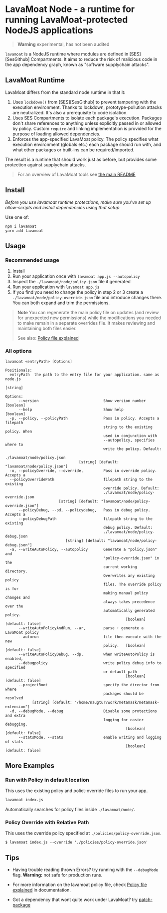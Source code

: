 # LavaMoat Node - a runtime for running LavaMoat-protected NodeJS applications

> **Warning**
> experimental, has not been audited

`lavamoat` is a NodeJS runtime where modules are defined in [SES][SesGithub] Compartments. It aims to reduce the risk of malicious code in the app dependency graph, known as "software supplychain attacks".

## LavaMoat Runtime 

LavaMoat differs from the standard node runtime in that it:

1. Uses `lockdown()` from [SES][SesGithub] to prevent tampering with the execution environment.
   Thanks to lockdown, prototype-pollution attacks are neutralized. It's also a prerequisite to code isolation. 
2. Uses SES Compartments to isolate each package's execution.
   Packages don't share references to anything unless explicitly passed in or allowed by policy. Custom `require` and linking implementation is provided for the purpose of loading allowed dependencies.
3. Enforces the app-specified LavaMoat policy.
   The policy specifies what execution environment (globals etc.) each package should run with, and what other packages or built-ins can be required/imported.

The result is a runtime that should work just as before, but provides some protection against supplychain attacks.

> For an overview of LavaMoat tools see [the main README](https://github.com/LavaMoat/LavaMoat/tree/main/README.md)


## Install

*Before you use lavamoat runtime protections, make sure you've set up allow-scripts and install dependencies using that setup.*

Use one of:
```
npm i lavamoat
yarn add lavamoat
```

## Usage

### Recommended usage

1. Install 
2. Run your application once with `lavamoat app.js --autopolicy` 
3. Inspect the `./lavamoat/node/policy.json` file it generated
4. Run your application with `lavamoat app.js`
5. If you find you need to change the policy in step 2 or 3 create a `./lavamoat/node/policy-override.json` file and introduce changes there. You can both expand and trim the permissions.

> **Note** 
> You can regenerate the main policy file on updates (and review for unexpected new permissions) while the modifications you needed to make remain in a separate overrides file. It makes reviewing and maintaining both files easier. 
>  
> See also: [Policy file explained](https://github.com/LavaMoat/LavaMoat/tree/main/docs/policy.md)

### All options

```
lavamoat <entryPath> [Options]

Positionals:
  entryPath  the path to the entry file for your application. same as node.js
                                                                        [string]

Options:
      --version                             Show version number        [boolean]
      --help                                Show help                  [boolean]
  -p, --policy, --policyPath                Pass in policy. Accepts a filepath
                                            string to the existing policy. When
                                            used in conjunction with
                                            --autopolicy, specifies where to
                                            write the policy. Default:
                                            ./lavamoat/node/policy.json
                                 [string] [default: "lavamoat/node/policy.json"]
  -o, --policyOverride, --override,         Pass in override policy. Accepts a
  --policyOverridePath                      filepath string to the existing
                                            override policy. Default:
                                            ./lavamoat/node/policy-override.json
                        [string] [default: "lavamoat/node/policy-override.json"]
      --policyDebug, --pd, --policydebug,   Pass in debug policy. Accepts a
      --policyDebugPath                     filepath string to the existing
                                            debug policy. Default:
                                            ./lavamoat/node/policy-debug.json
                           [string] [default: "lavamoat/node/policy-debug.json"]
  -a, --writeAutoPolicy, --autopolicy       Generate a "policy.json" and
                                            "policy-override.json" in the
                                            current working         directory.
                                            Overwrites any existing policy
                                            files. The override policy is for
                                            making manual policy changes and
                                            always takes precedence over the
                                            automatically generated policy.
                                                      [boolean] [default: false]
      --writeAutoPolicyAndRun, --ar,        parse + generate a LavaMoat policy
      --autorun                             file then execute with the new
                                            policy.   [boolean] [default: false]
      --writeAutoPolicyDebug, --dp,         when writeAutoPolicy is enabled,
      --debugpolicy                         write policy debug info to specified
                                            or default path
                                                      [boolean] [default: false]
      --projectRoot                         specify the director from where
                                            packages should be resolved
            [string] [default: "/home/naugtur/work/metamask/metamask-extension"]
  -d, --debugMode, --debug                  Disable some protections and extra
                                            logging for easier debugging.
                                                      [boolean] [default: false]
      --statsMode, --stats                  enable writing and logging of stats
                                                      [boolean] [default: false]

```

## More Examples

### Run with Policy in default location

This uses the existing policy and polict-override files to run your app.

```bash
lavamoat index.js
```

Automatically searches for policy files inside `./lavamoat/node/`.

### Policy Override with Relative Path

This uses the override policy specified at `./policies/policy-override.json`.

```
$ lavamoat index.js --override './policies/policy-override.json'
```

## Tips

- Having trouble reading thrown Errors? try running with the `--debugMode` flag. **Warning:** not safe for production runs.

- For more information on the lavamoat policy file, check [Policy file explained](https://github.com/LavaMoat/LavaMoat/tree/main/docs/policy.md) in documentation.

- Got a dependency that wont quite work under LavaMoat? try [patch-package](https://www.npmjs.com/package/patch-package)
